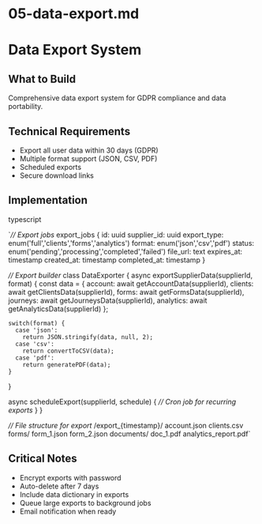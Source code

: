 # 05-data-export.md

# Data Export System

## What to Build

Comprehensive data export system for GDPR compliance and data portability.

## Technical Requirements

- Export all user data within 30 days (GDPR)
- Multiple format support (JSON, CSV, PDF)
- Scheduled exports
- Secure download links

## Implementation

typescript

`*// Export jobs*
export_jobs {
  id: uuid
  supplier_id: uuid
  export_type: enum('full','clients','forms','analytics')
  format: enum('json','csv','pdf')
  status: enum('pending','processing','completed','failed')
  file_url: text
  expires_at: timestamp
  created_at: timestamp
  completed_at: timestamp
}

*// Export builder*
class DataExporter {
  async exportSupplierData(supplierId, format) {
    const data = {
      account: await getAccountData(supplierId),
      clients: await getClientsData(supplierId),
      forms: await getFormsData(supplierId),
      journeys: await getJourneysData(supplierId),
      analytics: await getAnalyticsData(supplierId)
    };
    
    switch(format) {
      case 'json':
        return JSON.stringify(data, null, 2);
      case 'csv':
        return convertToCSV(data);
      case 'pdf':
        return generatePDF(data);
    }
  }
  
  async scheduleExport(supplierId, schedule) {
    *// Cron job for recurring exports*
  }
}

*// File structure for export*
/export_{timestamp}/
  account.json
  clients.csv
  forms/
    form_1.json
    form_2.json
  documents/
    doc_1.pdf
  analytics_report.pdf`

## Critical Notes

- Encrypt exports with password
- Auto-delete after 7 days
- Include data dictionary in exports
- Queue large exports to background jobs
- Email notification when ready